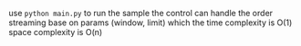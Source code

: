 use `python main.py` to run the sample
the control can handle the order streaming base on params (window, limit)
which the time complexity is O(1) space complexity is O(n)